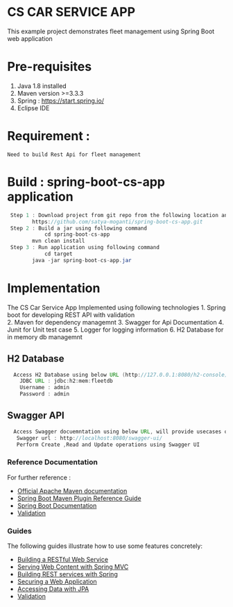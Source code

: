 # CS CAR SERVICE APP
This example project demonstrates  fleet management using Spring Boot web application

# Pre-requisites
1. Java 1.8 installed
2. Maven version >=3.3.3
3. Spring  : https://start.spring.io/  
4. Eclipse IDE  

# Requirement :
	Need to build Rest Api for fleet management

# Build : spring-boot-cs-app application 
```java
 Step 1 : Download project from git repo from the following location and extract project
	    https://github.com/satya-moganti/spring-boot-cs-app.git
 Step 2 : Build a jar using following command
            cd spring-boot-cs-app
	    mvn clean install
 Step 3 : Run application using following command
            cd target
	    java -jar spring-boot-cs-app.jar	
```	

# Implementation 
  The CS Car Service App Implemented using following technologies
    1. Spring boot  for developing  REST API with validation  
    2. Maven for dependency managemnt
    3. Swagger for Api Documentation
    4. Junit for Unit test case
    5. Logger for logging information
    6. H2 Database for in memory db managemnt

## H2 Database  
```java
  Access H2 Database using below URL (http://127.0.0.1:8080/h2-console)
    JDBC URL : jdbc:h2:mem:fleetdb
    Username : admin
    Password : admin	
```

## Swagger API 
```java
  Access Swagger docuemntation using below URL, will provide usecases of Rest Api (validate and execute api here)  
   Swagger url : http://localhost:8080/swagger-ui/	 
   Perform Create ,Read and Update operations using Swagger UI  
```

### Reference Documentation
For further reference :

* [Official Apache Maven documentation](https://maven.apache.org/guides/index.html)
* [Spring Boot Maven Plugin Reference Guide](https://docs.spring.io/spring-boot/docs/2.6.10/maven-plugin/reference/html/)
* [Spring Boot Documentation](https://docs.spring.io/spring-boot/docs/2.6.10/reference/htmlsingle/#documentation/)
* [Validation](https://docs.spring.io/spring-boot/docs/2.6.10/reference/htmlsingle/#io.validation)

### Guides
The following guides illustrate how to use some features concretely:

* [Building a RESTful Web Service](https://spring.io/guides/gs/rest-service/)
* [Serving Web Content with Spring MVC](https://spring.io/guides/gs/serving-web-content/)
* [Building REST services with Spring](https://spring.io/guides/tutorials/rest/)
* [Securing a Web Application](https://spring.io/guides/gs/securing-web/)
* [Accessing Data with JPA](https://spring.io/guides/gs/accessing-data-jpa/)
* [Validation](https://spring.io/guides/gs/validating-form-input/)

